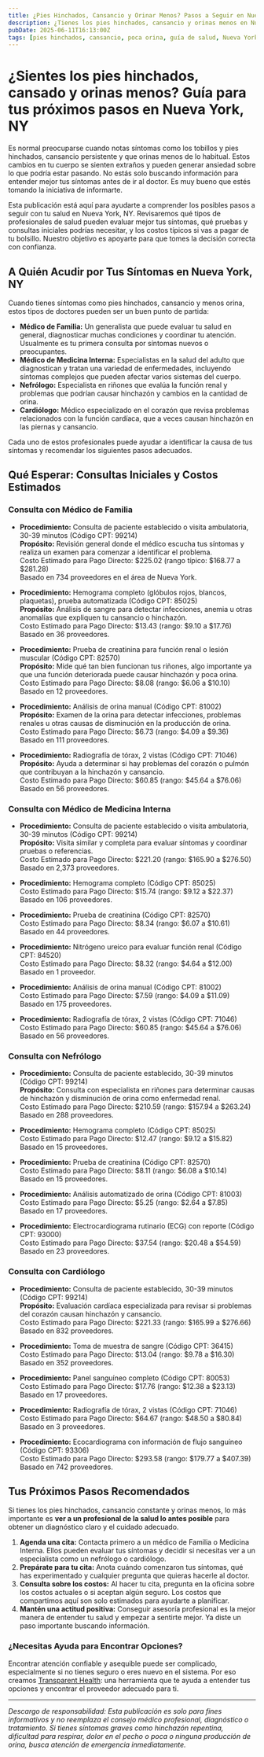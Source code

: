 ```yaml
---
title: ¿Pies Hinchados, Cansancio y Orinar Menos? Pasos a Seguir en Nueva York, NY
description: ¿Tienes los pies hinchados, cansancio y orinas menos en Nueva York? Aprende a quién acudir y los costos aproximados para recibir la atención adecuada.
pubDate: 2025-06-11T16:13:00Z
tags: [pies hinchados, cansancio, poca orina, guía de salud, Nueva York, atención primaria, nefrología, cardiología, medicina interna]
---
```


# ¿Sientes los pies hinchados, cansado y orinas menos? Guía para tus próximos pasos en Nueva York, NY

Es normal preocuparse cuando notas síntomas como los tobillos y pies hinchados, cansancio persistente y que orinas menos de lo habitual. Estos cambios en tu cuerpo se sienten extraños y pueden generar ansiedad sobre lo que podría estar pasando. No estás solo buscando información para entender mejor tus síntomas antes de ir al doctor. Es muy bueno que estés tomando la iniciativa de informarte.

Esta publicación está aquí para ayudarte a comprender los posibles pasos a seguir con tu salud en Nueva York, NY. Revisaremos qué tipos de profesionales de salud pueden evaluar mejor tus síntomas, qué pruebas y consultas iniciales podrías necesitar, y los costos típicos si vas a pagar de tu bolsillo. Nuestro objetivo es apoyarte para que tomes la decisión correcta con confianza.

## A Quién Acudir por Tus Síntomas en Nueva York, NY

Cuando tienes síntomas como pies hinchados, cansancio y menos orina, estos tipos de doctores pueden ser un buen punto de partida:

- **Médico de Familia:** Un generalista que puede evaluar tu salud en general, diagnosticar muchas condiciones y coordinar tu atención. Usualmente es tu primera consulta por síntomas nuevos o preocupantes.
- **Médico de Medicina Interna:** Especialistas en la salud del adulto que diagnostican y tratan una variedad de enfermedades, incluyendo síntomas complejos que pueden afectar varios sistemas del cuerpo.
- **Nefrólogo:** Especialista en riñones que evalúa la función renal y problemas que podrían causar hinchazón y cambios en la cantidad de orina.
- **Cardiólogo:** Médico especializado en el corazón que revisa problemas relacionados con la función cardíaca, que a veces causan hinchazón en las piernas y cansancio.

Cada uno de estos profesionales puede ayudar a identificar la causa de tus síntomas y recomendar los siguientes pasos adecuados.

## Qué Esperar: Consultas Iniciales y Costos Estimados

### Consulta con Médico de Familia

- **Procedimiento:** Consulta de paciente establecido o visita ambulatoria, 30-39 minutos (Código CPT: 99214)  
  **Propósito:** Revisión general donde el médico escucha tus síntomas y realiza un examen para comenzar a identificar el problema.  
  Costo Estimado para Pago Directo: $225.02 (rango típico: $168.77 a $281.28)  
  Basado en 734 proveedores en el área de Nueva York.

- **Procedimiento:** Hemograma completo (glóbulos rojos, blancos, plaquetas), prueba automatizada (Código CPT: 85025)  
  **Propósito:** Análisis de sangre para detectar infecciones, anemia u otras anomalías que expliquen tu cansancio o hinchazón.  
  Costo Estimado para Pago Directo: $13.43 (rango: $9.10 a $17.76)  
  Basado en 36 proveedores.

- **Procedimiento:** Prueba de creatinina para función renal o lesión muscular (Código CPT: 82570)  
  **Propósito:** Mide qué tan bien funcionan tus riñones, algo importante ya que una función deteriorada puede causar hinchazón y poca orina.  
  Costo Estimado para Pago Directo: $8.08 (rango: $6.06 a $10.10)  
  Basado en 12 proveedores.

- **Procedimiento:** Análisis de orina manual (Código CPT: 81002)  
  **Propósito:** Examen de la orina para detectar infecciones, problemas renales u otras causas de disminución en la producción de orina.  
  Costo Estimado para Pago Directo: $6.73 (rango: $4.09 a $9.36)  
  Basado en 111 proveedores.

- **Procedimiento:** Radiografía de tórax, 2 vistas (Código CPT: 71046)  
  **Propósito:** Ayuda a determinar si hay problemas del corazón o pulmón que contribuyan a la hinchazón y cansancio.  
  Costo Estimado para Pago Directo: $60.85 (rango: $45.64 a $76.06)  
  Basado en 56 proveedores.

### Consulta con Médico de Medicina Interna

- **Procedimiento:** Consulta de paciente establecido o visita ambulatoria, 30-39 minutos (Código CPT: 99214)  
  **Propósito:** Visita similar y completa para evaluar síntomas y coordinar pruebas o referencias.  
  Costo Estimado para Pago Directo: $221.20 (rango: $165.90 a $276.50)  
  Basado en 2,373 proveedores.

- **Procedimiento:** Hemograma completo (Código CPT: 85025)  
  Costo Estimado para Pago Directo: $15.74 (rango: $9.12 a $22.37)  
  Basado en 106 proveedores.

- **Procedimiento:** Prueba de creatinina (Código CPT: 82570)  
  Costo Estimado para Pago Directo: $8.34 (rango: $6.07 a $10.61)  
  Basado en 44 proveedores.

- **Procedimiento:** Nitrógeno ureico para evaluar función renal (Código CPT: 84520)  
  Costo Estimado para Pago Directo: $8.32 (rango: $4.64 a $12.00)  
  Basado en 1 proveedor.

- **Procedimiento:** Análisis de orina manual (Código CPT: 81002)  
  Costo Estimado para Pago Directo: $7.59 (rango: $4.09 a $11.09)  
  Basado en 175 proveedores.

- **Procedimiento:** Radiografía de tórax, 2 vistas (Código CPT: 71046)  
  Costo Estimado para Pago Directo: $60.85 (rango: $45.64 a $76.06)  
  Basado en 56 proveedores.

### Consulta con Nefrólogo

- **Procedimiento:** Consulta de paciente establecido, 30-39 minutos (Código CPT: 99214)  
  **Propósito:** Consulta con especialista en riñones para determinar causas de hinchazón y disminución de orina como enfermedad renal.  
  Costo Estimado para Pago Directo: $210.59 (rango: $157.94 a $263.24)  
  Basado en 288 proveedores.

- **Procedimiento:** Hemograma completo (Código CPT: 85025)  
  Costo Estimado para Pago Directo: $12.47 (rango: $9.12 a $15.82)  
  Basado en 15 proveedores.

- **Procedimiento:** Prueba de creatinina (Código CPT: 82570)  
  Costo Estimado para Pago Directo: $8.11 (rango: $6.08 a $10.14)  
  Basado en 15 proveedores.

- **Procedimiento:** Análisis automatizado de orina (Código CPT: 81003)  
  Costo Estimado para Pago Directo: $5.25 (rango: $2.64 a $7.85)  
  Basado en 17 proveedores.

- **Procedimiento:** Electrocardiograma rutinario (ECG) con reporte (Código CPT: 93000)  
  Costo Estimado para Pago Directo: $37.54 (rango: $20.48 a $54.59)  
  Basado en 23 proveedores.

### Consulta con Cardiólogo

- **Procedimiento:** Consulta de paciente establecido, 30-39 minutos (Código CPT: 99214)  
  **Propósito:** Evaluación cardíaca especializada para revisar si problemas del corazón causan hinchazón y cansancio.  
  Costo Estimado para Pago Directo: $221.33 (rango: $165.99 a $276.66)  
  Basado en 832 proveedores.

- **Procedimiento:** Toma de muestra de sangre (Código CPT: 36415)  
  Costo Estimado para Pago Directo: $13.04 (rango: $9.78 a $16.30)  
  Basado en 352 proveedores.

- **Procedimiento:** Panel sanguíneo completo (Código CPT: 80053)  
  Costo Estimado para Pago Directo: $17.76 (rango: $12.38 a $23.13)  
  Basado en 17 proveedores.

- **Procedimiento:** Radiografía de tórax, 2 vistas (Código CPT: 71046)  
  Costo Estimado para Pago Directo: $64.67 (rango: $48.50 a $80.84)  
  Basado en 3 proveedores.

- **Procedimiento:** Ecocardiograma con información de flujo sanguíneo (Código CPT: 93306)  
  Costo Estimado para Pago Directo: $293.58 (rango: $179.77 a $407.39)  
  Basado en 742 proveedores.

## Tus Próximos Pasos Recomendados

Si tienes los pies hinchados, cansancio constante y orinas menos, lo más importante es **ver a un profesional de la salud lo antes posible** para obtener un diagnóstico claro y el cuidado adecuado.

1. **Agenda una cita:** Contacta primero a un médico de Familia o Medicina Interna. Ellos pueden evaluar tus síntomas y decidir si necesitas ver a un especialista como un nefrólogo o cardiólogo.  
2. **Prepárate para tu cita:** Anota cuándo comenzaron tus síntomas, qué has experimentado y cualquier pregunta que quieras hacerle al doctor.  
3. **Consulta sobre los costos:** Al hacer tu cita, pregunta en la oficina sobre los costos actuales o si aceptan algún seguro. Los costos que compartimos aquí son solo estimados para ayudarte a planificar.  
4. **Mantén una actitud positiva:** Conseguir asesoría profesional es la mejor manera de entender tu salud y empezar a sentirte mejor. Ya diste un paso importante buscando información.

### ¿Necesitas Ayuda para Encontrar Opciones?

Encontrar atención confiable y asequible puede ser complicado, especialmente si no tienes seguro o eres nuevo en el sistema. Por eso creamos [Transparent Health](https://transparenthealth.ai): una herramienta que te ayuda a entender tus opciones y encontrar el proveedor adecuado para ti.

---

*Descargo de responsabilidad: Esta publicación es solo para fines informativos y no reemplaza el consejo médico profesional, diagnóstico o tratamiento. Si tienes síntomas graves como hinchazón repentina, dificultad para respirar, dolor en el pecho o poca o ninguna producción de orina, busca atención de emergencia inmediatamente.*